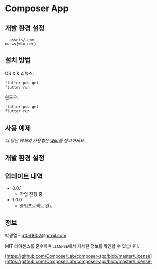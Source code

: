 # Composer App

## 개발 환경 설정

```
- assets/.env
URL=${WEB_URL}
```

## 설치 방법

OS X & 리눅스:

```sh
flutter pub get
flutter run
```

윈도우:

```sh
flutter pub get
flutter run
```

## 사용 예제

_더 많은 예제와 사용법은 [Wiki][wiki]를 참고하세요._

## 개발 환경 설정

## 업데이트 내역

- 0.0.1
  - 작업 진행 중
- 1.0.0
  - 졸업프로젝트 완료

## 정보

박경열 – a1061602@gmail.com

MIT 라이센스를 준수하며 `LICENSE`에서 자세한 정보를 확인할 수 있습니다.

[https://github.com/ComposerLab/composer-app/blob/master/License](https://github.com/ComposerLab/composer-app/blob/master/License)

[wiki]: https://github.com/ComposerLab/composer-app/wiki
